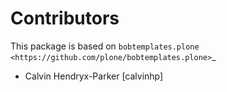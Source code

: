 Contributors
============

This package is based on `bobtemplates.plone <https://github.com/plone/bobtemplates.plone>`_

- Calvin Hendryx-Parker [calvinhp]
